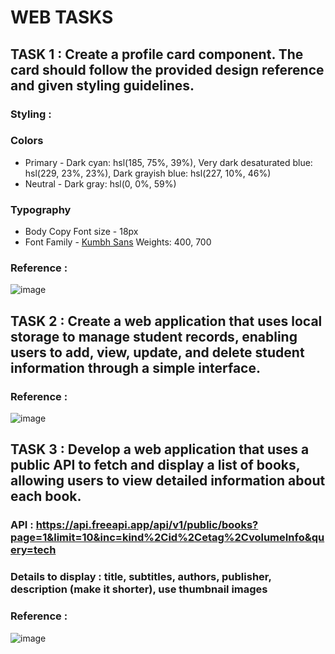 # WEB TASKS

## TASK 1 : Create a profile card component. The card should follow the provided design reference and given styling guidelines.

### Styling :

### Colors
- Primary - 
  Dark cyan: hsl(185, 75%, 39%),
  Very dark desaturated blue: hsl(229, 23%, 23%),
  Dark grayish blue: hsl(227, 10%, 46%)
- Neutral - 
  Dark gray: hsl(0, 0%, 59%)

### Typography
- Body Copy
Font size - 18px
- Font
Family - [Kumbh Sans](https://fonts.google.com/specimen/Kumbh+Sans)
Weights: 400, 700
### Reference : 
![image](https://github.com/user-attachments/assets/0ac34510-2d96-4a16-a34a-16db144c40ff)

## TASK 2 : Create a web application that uses local storage to manage student records, enabling users to add, view, update, and delete student information through a simple interface.

### Reference : 
![image](https://github.com/user-attachments/assets/f21bd7d2-6948-4bbb-a897-8a7fa657924c)

## TASK 3 : Develop a web application that uses a public API to fetch and display a list of books, allowing users to view detailed information about each book.

### API : https://api.freeapi.app/api/v1/public/books?page=1&limit=10&inc=kind%2Cid%2Cetag%2CvolumeInfo&query=tech
### Details to display : title, subtitles, authors, publisher, description (make it shorter), use thumbnail images
### Reference : 
![image](https://github.com/user-attachments/assets/c6458223-87ee-4732-a9bc-5830a837da14)


